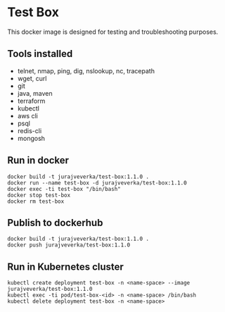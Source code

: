 # Test Box
This docker image is designed for testing and troubleshooting purposes.

## Tools installed
* telnet, nmap, ping, dig, nslookup, nc, tracepath
* wget, curl
* git
* java, maven
* terraform
* kubectl
* aws cli
* psql 
* redis-cli
* mongosh

## Run in docker 
```
docker build -t jurajveverka/test-box:1.1.0 .
docker run --name test-box -d jurajveverka/test-box:1.1.0
docker exec -ti test-box "/bin/bash"
docker stop test-box
docker rm test-box
```

## Publish to dockerhub
```
docker build -t jurajveverka/test-box:1.1.0 .
docker push jurajveverka/test-box:1.1.0
```

## Run in Kubernetes cluster
```
kubectl create deployment test-box -n <name-space> --image jurajveverka/test-box:1.1.0
kubectl exec -ti pod/test-box-<id> -n <name-space> /bin/bash
kubectl delete deployment test-box -n <name-space>
```
